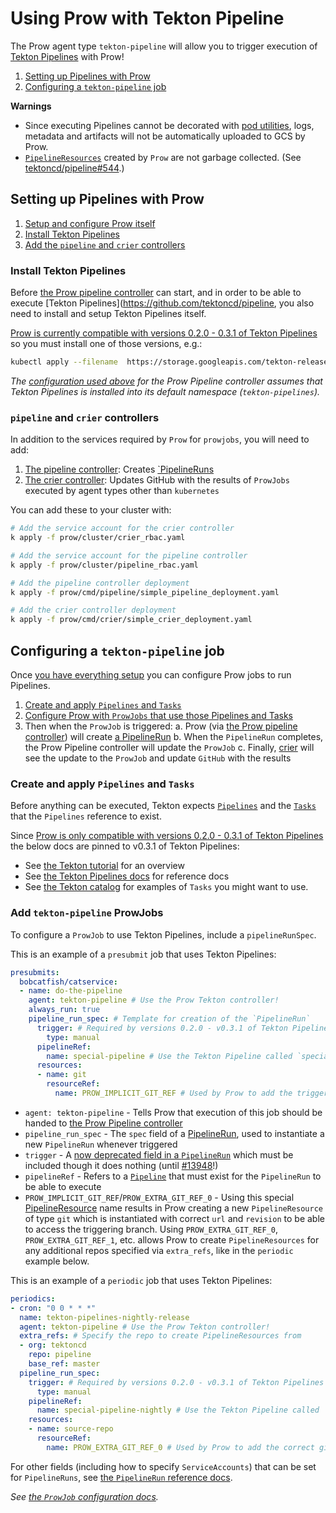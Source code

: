 # Using Prow with Tekton Pipeline

The Prow agent type `tekton-pipeline` will allow you to trigger
execution of
[Tekton Pipelines](https://github.com/tektoncd/pipeline) 
with Prow!

1. [Setting up Pipelines with Prow](#setting-up-pipelines-with-prow)
2. [Configuring a `tekton-pipeline` job](#configuring-a-tekton-pipeline-job)

**Warnings**

* Since executing Pipelines cannot be decorated with
  [pod utilities](https://github.com/kubernetes/test-infra/blob/master/prow/pod-utilities.md),
  logs, metadata and artifacts will not be automatically uploaded to GCS by Prow.
* [`PipelineResources`](https://github.com/tektoncd/pipeline/blob/master/docs/resources.md)
  created by `Prow` are not garbage collected. (See
  [tektoncd/pipeline#544](https://github.com/tektoncd/pipeline/issues/544).)

## Setting up Pipelines with Prow

1. [Setup and configure Prow itself](getting_started_deploy.md)
2. [Install Tekton Pipelines](#install-tekton)
3. [Add the `pipeline` and `crier` controllers](#pipeline-and-crier-controllers)

### Install Tekton Pipelines

Before [the Prow pipeline controller](#pipeline-and-crier-controllers)
can start, and in order to be able to execute [Tekton Pipelines](https://github.com/tektoncd/pipeline,
you also need to install and setup Tekton Pipelines itself.

[Prow is currently compatible with versions 0.2.0 - 0.3.1 of Tekton Pipelines](https://github.com/kubernetes/test-infra/issues/13948)
so you must install one of those versions, e.g.:

```bash
kubectl apply --filename  https://storage.googleapis.com/tekton-releases/previous/v0.3.1/release.yaml
```

_The [configuration used above](#pipeline-and-crier-controllers)
for the Prow Pipeline controller assumes that Tekton Pipelines is
installed into its default namespace (`tekton-pipelines`)._

### `pipeline` and `crier` controllers

In addition to the services required by `Prow` for `prowjobs`, you will need
to add:

1. [The pipeline controller](/prow/cmd/pipeline): Creates
   [`PipelineRuns](https://github.com/tektoncd/pipeline/blob/v0.3.1/docs/pipelineruns.md)
2. [The crier controller](/prow/cmd/crier): Updates GitHub with the results of
   `ProwJobs` executed by agent types other than `kubernetes`

You can add these to your cluster with:

```bash
# Add the service account for the crier controller
k apply -f prow/cluster/crier_rbac.yaml

# Add the service account for the pipeline controller
k apply -f prow/cluster/pipeline_rbac.yaml

# Add the pipeline controller deployment
k apply -f prow/cmd/pipeline/simple_pipeline_deployment.yaml

# Add the crier controller deployment
k apply -f prow/cmd/crier/simple_crier_deployment.yaml

```

## Configuring a `tekton-pipeline` job

Once [you have everything setup](#setting-up-pipelines-with-prow) you can
configure Prow jobs to run Pipelines.

1. [Create and apply `Pipelines` and
   `Tasks`](#create-and-apply-pipelines-and-tasks)
2. [Configure Prow with `ProwJobs` that use those Pipelines and Tasks](#add-tekton-pipeline-prowjobws)
3. Then when the `ProwJob` is triggered:
  a. Prow (via [the Prow pipeline controller](#pipeline-and-crier-controllers))
     will create [a PipelineRun](https://github.com/tektoncd/pipeline/blob/v0.3.1/docs/pipelineruns.md)
  b. When the `PipelineRun` completes, the Prow Pipeline controller will update
     the `ProwJob`
  c. Finally, [crier](#pipeline-and-crier-controllers) will see the update to
     the `ProwJob` and update `GitHub` with the results

### Create and apply `Pipelines` and `Tasks`

Before anything can be executed, Tekton expects
[`Pipelines`](https://github.com/tektoncd/pipeline/blob/v0.3.1/docs/pipelines.md)
and the [`Tasks`](https://github.com/tektoncd/pipeline/blob/v0.3.1/docs/tasks.md)
that the `Pipelines` reference to exist.

Since [Prow is only compatible with versions 0.2.0 - 0.3.1 of Tekton Pipelines](https://github.com/kubernetes/test-infra/issues/13948)
the below docs are pinned to v0.3.1 of Tekton Pipelines:

* See [the Tekton tutorial](https://github.com/tektoncd/pipeline/blob/v0.3.1/docs/tutorial.md)
  for an overview
* See [the Tekton Pipelines docs](https://github.com/tektoncd/pipeline/tree/v0.3.1/docs#tekton-pipelines)
  for reference docs
* See [the Tekton catalog](https://github.com/tektoncd/catalog)
  for examples of `Tasks` you might want to use.

### Add `tekton-pipeline` ProwJobs

To configure a `ProwJob` to use Tekton Pipelines, include a `pipelineRunSpec`.

This is an example of a `presubmit` job that uses Tekton Pipelines:

```yaml
presubmits:
  bobcatfish/catservice:
  - name: do-the-pipeline
    agent: tekton-pipeline # Use the Prow Tekton controller!
    always_run: true
    pipeline_run_spec: # Template for creation of the `PipelineRun`
      trigger: # Required by versions 0.2.0 - v0.3.1 of Tekton Pipelines
        type: manual
      pipelineRef:
        name: special-pipeline # Use the Tekton Pipeline called `special-pipeline`
      resources:
      - name: git
        resourceRef:
          name: PROW_IMPLICIT_GIT_REF # Used by Prow to add the triggering git ref
```

* `agent: tekton-pipeline` - Tells Prow that execution of this job should be
  handed to [the Prow Pipeline controller](#pipeline-and-crier-controllers)
* `pipeline_run_spec` - The `spec` field of a
  [PipelineRun](https://github.com/tektoncd/pipeline/blob/v0.3.1/docs/pipelineruns.md),
  used to instantiate a new `PipelineRun` whenever triggered
* `trigger` - A
  [now deprecated field in a `PipelineRun`](https://github.com/tektoncd/pipeline/releases/tag/v0.4.0)
  which must be included though it does nothing (until
  [#13948](https://github.com/kubernetes/test-infra/issues/13948)!)
* `pipelineRef` - Refers to a
  [`Pipeline`](#create-and-apply-pipelines-and-tasks) that must exist for the
  `PipelineRun` to be able to execute
* `PROW_IMPLICIT_GIT_REF`/`PROW_EXTRA_GIT_REF_0` - Using this special
  [PipelineResource](https://github.com/tektoncd/pipeline/blob/v0.3.1/docs/resources.md)
  name results in Prow creating a new `PipelineResource` of type `git` which is
  instantiated with correct `url` and `revision` to be able to access the
  triggering branch. Using `PROW_EXTRA_GIT_REF_0`, `PROW_EXTRA_GIT_REF_1`, etc. allows
  Prow to create `PipelineResources` for any additional repos specified via `extra_refs`,
  like in the `periodic` example below.

This is an example of a `periodic` job that uses Tekton Pipelines:

```yaml
periodics:
- cron: "0 0 * * *"
  name: tekton-pipelines-nightly-release
  agent: tekton-pipeline # Use the Prow Tekton controller!
  extra_refs: # Specify the repo to create PipelineResources from
  - org: tektoncd
    repo: pipeline
    base_ref: master
  pipeline_run_spec:
    trigger: # Required by versions 0.2.0 - v0.3.1 of Tekton Pipelines
      type: manual
    pipelineRef:
      name: special-pipeline-nightly # Use the Tekton Pipeline called `special-pipeline-nightly`
    resources:
    - name: source-repo
      resourceRef:
        name: PROW_EXTRA_GIT_REF_0 # Used by Prow to add the correct git ref from `extra_refs`
```

For other fields (including how to specify `ServiceAccounts`) that can be set
for `PipelineRuns`, see
[the `PipelineRun` reference docs](https://github.com/tektoncd/pipeline/blob/v0.3.1/docs/pipelineruns.md).

_See [the `ProwJob` configuration docs](/prow/jobs.md)._
